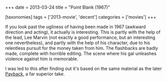 +++
date = 2013-03-24
title = "Point Blank (1967)"

[taxonomies]
tags = ['2013-movie', 'decent']
categories = ['movies']
+++

If you look past the ugliness of having been made in 1967 (awkward
direction and acting), it actually is interesting. This is partly with
the help of the lead, Lee Marvin (not exactly a good performance, but an
interesting one nevertheless), and partly with the help of his
character, due to his relentless pursuit for the money taken from him.
The flashbacks are badly made, complete with horrible editing. The scene
where his gal unleashes violence against him is memorable.

I was led to this after finding out it\'s based on the same material as
the later [Payback], a far superior take.

  [Payback]: http://tshepang.net/payback-1999
